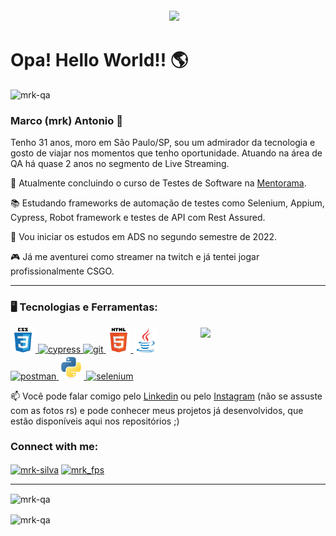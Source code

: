 <img align="right" width="250px" style="margin-top:-20px" src="https://i.ibb.co/MSQK9m7/capa-readme-corrigida.png">

# Opa! Hello World!! 🌎



<p align="left"> <img src="https://komarev.com/ghpvc/?username=mrk-qa&label=Profile%20views&color=0e75b6&style=flat" alt="mrk-qa" /> </p>



### Marco (mrk) Antonio 👋

Tenho 31 anos, moro em São Paulo/SP, sou um admirador da tecnologia e gosto de viajar nos momentos que tenho oportunidade. Atuando na área de QA há quase 2 anos no segmento de Live Streaming.

📘 Atualmente concluindo o curso de Testes de Software na [Mentorama](https://mentorama.com.br).

📚 Estudando frameworks de automação de testes como Selenium, Appium, Cypress, Robot framework e testes de API com Rest Assured.

📖 Vou iniciar os estudos em ADS no segundo semestre de 2022.

🎮 Já me aventurei como streamer na twitch e já tentei jogar profissionalmente CSGO.

******

### 🖥️ Tecnologias e Ferramentas:

<img width="200px" align="right" src="https://i.ibb.co/Qpx3wk0/mrk-top-secret.png">

<p align="left"> <a href="https://www.w3schools.com/css/" target="_blank" rel="noreferrer"> <img src="https://raw.githubusercontent.com/devicons/devicon/master/icons/css3/css3-original-wordmark.svg" alt="css3" width="40" height="40"/> </a> <a href="https://www.cypress.io" target="_blank" rel="noreferrer"> <img src="https://raw.githubusercontent.com/simple-icons/simple-icons/6e46ec1fc23b60c8fd0d2f2ff46db82e16dbd75f/icons/cypress.svg" alt="cypress" width="40" height="40"/> </a> <a href="https://git-scm.com/" target="_blank" rel="noreferrer"> <img src="https://www.vectorlogo.zone/logos/git-scm/git-scm-icon.svg" alt="git" width="40" height="40"/> </a> <a href="https://www.w3.org/html/" target="_blank" rel="noreferrer"> <img src="https://raw.githubusercontent.com/devicons/devicon/master/icons/html5/html5-original-wordmark.svg" alt="html5" width="40" height="40"/> </a> <a href="https://www.java.com" target="_blank" rel="noreferrer"> <img src="https://raw.githubusercontent.com/devicons/devicon/master/icons/java/java-original.svg" alt="java" width="40" height="40"/> </a> <a href="https://postman.com" target="_blank" rel="noreferrer"> <img src="https://www.vectorlogo.zone/logos/getpostman/getpostman-icon.svg" alt="postman" width="40" height="40"/> </a> <a href="https://www.python.org" target="_blank" rel="noreferrer"> <img src="https://raw.githubusercontent.com/devicons/devicon/master/icons/python/python-original.svg" alt="python" width="40" height="40"/> </a> <a href="https://www.selenium.dev" target="_blank" rel="noreferrer"> <img src="https://raw.githubusercontent.com/detain/svg-logos/780f25886640cef088af994181646db2f6b1a3f8/svg/selenium-logo.svg" alt="selenium" width="40" height="40"/> </a> </p>


📫 Você pode falar comigo pelo [Linkedin](https://www.linkedin.com/in/mrk-silva/) ou pelo [Instagram](https://www.instagram.com/mrk_fps/) (não se assuste com as fotos rs) e pode conhecer meus projetos já desenvolvidos, que estão disponíveis aqui nos repositórios ;)


<h3 align="left">Connect with me:</h3>
<p align="left">
<a href="https://linkedin.com/in/mrk-silva" target="blank"><img align="center" src="https://raw.githubusercontent.com/rahuldkjain/github-profile-readme-generator/master/src/images/icons/Social/linked-in-alt.svg" alt="mrk-silva" height="30" width="40" /></a>
<a href="https://instagram.com/mrk_fps" target="blank"><img align="center" src="https://raw.githubusercontent.com/rahuldkjain/github-profile-readme-generator/master/src/images/icons/Social/instagram.svg" alt="mrk_fps" height="30" width="40" /></a>
</p>



****


<p><img align="center" src="https://github-readme-stats.vercel.app/api/top-langs?username=mrk-qa&show_icons=true&locale=en&layout=compact" alt="mrk-qa" /></p>

<p><img align="center" src="https://github-readme-streak-stats.herokuapp.com/?user=mrk-qa&" alt="mrk-qa" /></p>
